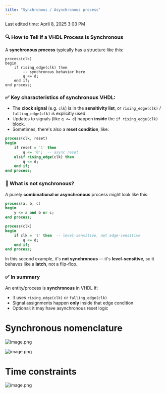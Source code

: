 ```yaml
---
title: "Synchronous / Asynchronous process"
---
```

Last edited time: April 8, 2025 3:03 PM

### 🔍 **How to Tell if a VHDL Process is Synchronous**

A **synchronous process** typically has a structure like this:

```
process(clk)
begin
    if rising_edge(clk) then
        -- synchronous behavior here
        q <= d;
    end if;
end process;
```

### ✅ Key characteristics of synchronous VHDL:

- The **clock signal** (e.g. `clk`) is in the **sensitivity list**, or `rising_edge(clk)` / `falling_edge(clk)` is explicitly used.
- Updates to signals (like `q <= d`) happen **inside** the `if rising_edge(clk)` block.
- Sometimes, there's also a **reset condition**, like:

```vhdl
process(clk, reset)
begin
    if reset = '1' then
        q <= '0';  -- async reset
    elsif rising_edge(clk) then
        q <= d;
    end if;
end process;
```

### 🚫 What is not synchronous?

A purely **combinational or asynchronous** process might look like this:

```vhdl
process(a, b, c)
begin
    y <= a and b or c;
end process;
```

```vhdl
process(clk)
begin
    if clk = '1' then  -- level-sensitive, not edge-sensitive
        q <= d;
    end if;
end process;
```

In this second example, it's **not synchronous** — it's **level-sensitive**, so it behaves like a **latch**, not a flip-flop.

### ✅ In summary

An entity/process is **synchronous** in VHDL if:

- It uses `rising_edge(clk)` or `falling_edge(clk)`
- Signal assignments happen **only** inside that edge condition
- Optional: it may have asynchronous reset logic

# Synchronous nomenclature

![image.png](Synchronous%20Asynchronous%20process/image.png)

![image.png](Synchronous%20Asynchronous%20process/image%201.png)

# Time constraints

![image.png](Synchronous%20Asynchronous%20process/image%202.png)
